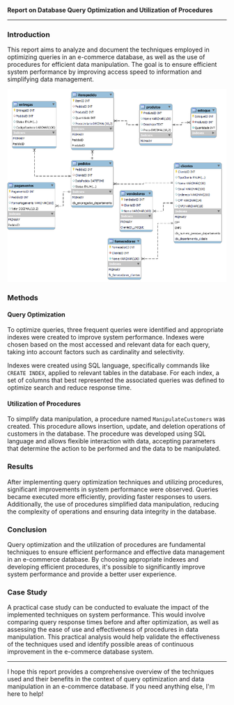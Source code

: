 **Report on Database Query Optimization and Utilization of Procedures**

---

### Introduction

This report aims to analyze and document the techniques employed in optimizing queries in an e-commerce database, as well as the use of procedures for efficient data manipulation. The goal is to ensure efficient system performance by improving access speed to information and simplifying data management.

![photo](/ecommercedb-routines.png)

### Methods

#### Query Optimization

To optimize queries, three frequent queries were identified and appropriate indexes were created to improve system performance. Indexes were chosen based on the most accessed and relevant data for each query, taking into account factors such as cardinality and selectivity.

Indexes were created using SQL language, specifically commands like `CREATE INDEX`, applied to relevant tables in the database. For each index, a set of columns that best represented the associated queries was defined to optimize search and reduce response time.

#### Utilization of Procedures

To simplify data manipulation, a procedure named `ManipulateCustomers` was created. This procedure allows insertion, update, and deletion operations of customers in the database. The procedure was developed using SQL language and allows flexible interaction with data, accepting parameters that determine the action to be performed and the data to be manipulated.

### Results

After implementing query optimization techniques and utilizing procedures, significant improvements in system performance were observed. Queries became executed more efficiently, providing faster responses to users. Additionally, the use of procedures simplified data manipulation, reducing the complexity of operations and ensuring data integrity in the database.

### Conclusion

Query optimization and the utilization of procedures are fundamental techniques to ensure efficient performance and effective data management in an e-commerce database. By choosing appropriate indexes and developing efficient procedures, it's possible to significantly improve system performance and provide a better user experience.

### Case Study

A practical case study can be conducted to evaluate the impact of the implemented techniques on system performance. This would involve comparing query response times before and after optimization, as well as assessing the ease of use and effectiveness of procedures in data manipulation. This practical analysis would help validate the effectiveness of the techniques used and identify possible areas of continuous improvement in the e-commerce database system.

---

I hope this report provides a comprehensive overview of the techniques used and their benefits in the context of query optimization and data manipulation in an e-commerce database. If you need anything else, I'm here to help!
